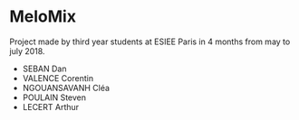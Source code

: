# MeloMix

Project made by third year students at ESIEE Paris in 4 months from may to july 2018.

- SEBAN Dan
- VALENCE Corentin
- NGOUANSAVANH Cléa
- POULAIN Steven
- LECERT Arthur
